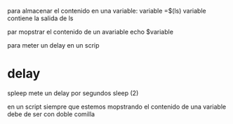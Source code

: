 
para almacenar el contenido en una variable:
variable =$(ls)
variable contiene  la salida de ls


par mopstrar el contenido de un avariable 
echo $variable

para meter un delay en un scrip

# delay

spleep mete un delay por segundos
sleep (2)

en un script siempre que estemos mopstrando el contenido de una variable debe de ser con doble comilla

